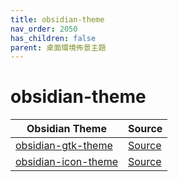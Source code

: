 ```yaml
---
title: obsidian-theme
nav_order: 2050
has_children: false
parent: 桌面環境佈景主題
---
```



# obsidian-theme

| Obsidian Theme | Source |
| --- | --- |
| [obsidian-gtk-theme](https://samwhelp.github.io/note-about-theme/read/desktop-theme/gtk-theme/obsidian-gtk-theme.html) | [Source](https://github.com/madmaxms/theme-obsidian-2) |
| [obsidian-icon-theme](https://samwhelp.github.io/note-about-theme/read/desktop-theme/icon-theme/obsidian-icon-theme.html) | [Source](https://github.com/madmaxms/iconpack-obsidian/) |
